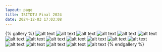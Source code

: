 ```yaml
---
layout: page
title: ISITDTU Final 2024
date: 2024-12-03 17:03:08
---
```


{% gallery %}
![alt text](z6516723251551_7e0bdf90531615a6f606f0a47e5495a6.jpg) ![alt text](z6516723620003_dc9c251aebdb0fbb5c459896da81006a.jpg) ![alt text](z6516723781159_21fd2a5e1a6a57e8d22abde8abe7dc0a.jpg) ![alt text](z6516723862591_a2fd51b0ddbe74c744ba236da2d5108e.jpg) ![alt text](z6516723951281_c3aac61222304349ebb7c5cb49e95366.jpg) ![alt text](z6516724026770_9171ff80e33c949b374cd6b84c190488.jpg) ![alt text](z6516724101402_719a026853c879b4865b068cd6977ca7.jpg) ![alt text](z6516724214165_74521525633b388b673d903470ea8640.jpg) ![alt text](z6516724323200_3332b4a28e17b8439dba8f74d4af51af.jpg) ![alt text](z6516724590275_a01fcd5a9f8bbe59a6fe41653c6452b7.jpg) ![alt text](z6516724676697_a2acb49b5f6bcde52262624cb55dcbe3.jpg) ![alt text](z6516724740105_11f6b66056cfb01770ad2a66fe242079.jpg) ![alt text](z6516724890037_5a72d3675626cd8fab44924571a4b231.jpg) ![alt text](z6516725248729_d99941fb69f75bfa1a7a07eb57aa11b9.jpg) ![alt text](z6516747040359_e592d5a69502734366df52518b73c2a8.jpg) ![alt text](z6516747172112_4ead26da8dac1e15524e6bf0a68279e7.jpg) ![alt text](z6516747270783_802bb32758769639c3d318c74a7296db.jpg) ![alt text](z6516747370432_d182de1b32461c031fcbc68cb4a99caa.jpg)
{% endgallery %}
